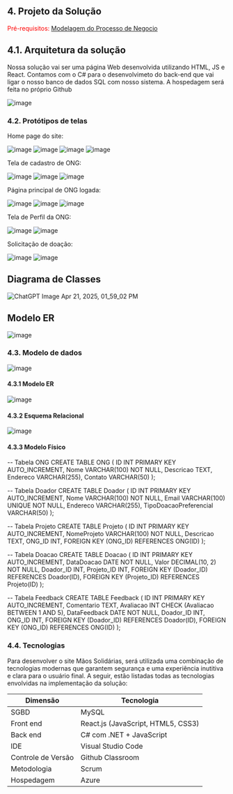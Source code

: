 ## 4. Projeto da Solução

<span style="color:red">Pré-requisitos: <a href="03-Modelagem do Processo de Negocio.md"> Modelagem do Processo de Negocio</a></span>

## 4.1. Arquitetura da solução


Nossa solução vai ser uma página Web desenvolvida utilizando HTML, JS e React. Contamos com o C# para o desenvolvimeto do back-end que vai ligar o nosso banco de dados SQL com nosso sistema. A hospedagem será feita no próprio Github
 
![image](https://github.com/user-attachments/assets/06822b51-7834-4502-9935-8842779c8743)

### 4.2. Protótipos de telas

Home page do site:

![image](https://github.com/user-attachments/assets/9b5058cc-a0c2-426a-ac85-3e4de02e1c6f)
![image](https://github.com/user-attachments/assets/58188d91-f59e-48ca-bf39-31fa9ba3d988)
![image](https://github.com/user-attachments/assets/ef3a861e-2587-4ded-8853-63fb40cf48b5)
![image](https://github.com/user-attachments/assets/8591c93b-80eb-4bd7-b342-ef31c607c19e)

Tela de cadastro de ONG:

![image](https://github.com/user-attachments/assets/b071b3a5-0ea2-4157-9608-a7282b7447c9)
![image](https://github.com/user-attachments/assets/fdd8b9c2-fad5-4f3e-88fc-3106be2595ac)
![image](https://github.com/user-attachments/assets/00973dbf-81ca-4ebd-a9b4-2e373a5418c5)

Página principal de ONG logada:

![image](https://github.com/user-attachments/assets/4f1446cd-130a-439c-ba38-b416cea6a30f)
![image](https://github.com/user-attachments/assets/3414a357-b0fe-4234-b4dd-6ce6cb197a62)
![image](https://github.com/user-attachments/assets/2bb35b80-4d74-4d18-9fd6-1cdd97dae0d5)

Tela de Perfil da ONG:

![image](https://github.com/user-attachments/assets/e8a4dc3c-d870-4951-b865-d554b8cfd939)
![image](https://github.com/user-attachments/assets/bf18bc33-97d5-400a-b268-eb6d3088cd19)

Solicitação de doação:

![image](https://github.com/user-attachments/assets/3e8ef73e-6a42-4445-b85f-4e0e0025fe1b)
![image](https://github.com/user-attachments/assets/2c483fe8-ce50-4ebc-93cc-96dc1a5f9c86)

## Diagrama de Classes

![ChatGPT Image Apr 21, 2025, 01_59_02 PM](https://github.com/user-attachments/assets/d3de306d-4acf-4aaa-a950-24113a965c04)

## Modelo ER

![image](https://github.com/user-attachments/assets/11e0f161-5c01-40ac-b6c1-c884b12a419a)

### 4.3. Modelo de dados

![image](https://github.com/user-attachments/assets/982c9988-f6c0-4eb5-b707-3aed82783dbc)

#### 4.3.1 Modelo ER


![image](https://github.com/user-attachments/assets/11e0f161-5c01-40ac-b6c1-c884b12a419a)


#### 4.3.2 Esquema Relacional

![image](https://github.com/user-attachments/assets/340bfbf2-2ed4-4a3c-ad7a-d4a64763587b)


#### 4.3.3 Modelo Físico

-- Tabela ONG
CREATE TABLE ONG (
    ID INT PRIMARY KEY AUTO_INCREMENT,
    Nome VARCHAR(100) NOT NULL,
    Descricao TEXT,
    Endereco VARCHAR(255),
    Contato VARCHAR(50)
);

-- Tabela Doador
CREATE TABLE Doador (
    ID INT PRIMARY KEY AUTO_INCREMENT,
    Nome VARCHAR(100) NOT NULL,
    Email VARCHAR(100) UNIQUE NOT NULL,
    Endereco VARCHAR(255),
    TipoDoacaoPreferencial VARCHAR(50)
);

-- Tabela Projeto
CREATE TABLE Projeto (
    ID INT PRIMARY KEY AUTO_INCREMENT,
    NomeProjeto VARCHAR(100) NOT NULL,
    Descricao TEXT,
    ONG_ID INT,
    FOREIGN KEY (ONG_ID) REFERENCES ONG(ID)
);

-- Tabela Doacao
CREATE TABLE Doacao (
    ID INT PRIMARY KEY AUTO_INCREMENT,
    DataDoacao DATE NOT NULL,
    Valor DECIMAL(10, 2) NOT NULL,
    Doador_ID INT,
    Projeto_ID INT,
    FOREIGN KEY (Doador_ID) REFERENCES Doador(ID),
    FOREIGN KEY (Projeto_ID) REFERENCES Projeto(ID)
);

-- Tabela Feedback
CREATE TABLE Feedback (
    ID INT PRIMARY KEY AUTO_INCREMENT,
    Comentario TEXT,
    Avaliacao INT CHECK (Avaliacao BETWEEN 1 AND 5),
    DataFeedback DATE NOT NULL,
    Doador_ID INT,
    ONG_ID INT,
    FOREIGN KEY (Doador_ID) REFERENCES Doador(ID),
    FOREIGN KEY (ONG_ID) REFERENCES ONG(ID)
);




### 4.4. Tecnologias

Para desenvolver o site Mãos Solidárias, será utilizada uma combinação de tecnologias modernas que garantem segurança e uma experiência inutitiva e clara para o usuário final. A seguir, estão listadas todas as tecnologias envolvidas na implementação da solução:


| **Dimensão**   | **Tecnologia**  |
| ---            | ---             |
| SGBD           | MySQL           |
| Front end      | React.js (JavaScript, HTML5, CSS3)    |
| Back end       | C# com .NET + JavaScript |
|IDE| Visual Studio Code|
| Controle de Versão         | Github Classroom    |
| Metodologia | Scrum |
|Hospedagem | Azure |

